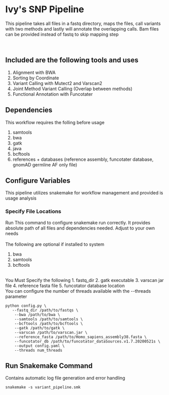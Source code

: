# Ivy's SNP Pipeline
<p> This pipeline takes all files in a fastq directory, maps the files, call variants with two methods and lastly will annotate the overlapping calls. Bam files can be provided instead of fastq to skip mapping step</p> <br>

## Included are the following tools and uses <br>
1. Alignment with BWA
2. Sorting by Coordinate
3. Variant Calling with Mutect2 and Varscan2
4. Joint Method Variant Calling (Overlap between methods)
5. Functional Annotation with Funcotater

## Dependencies
This workflow requires the folling before usage
1. samtools
2. bwa
3. gatk
4. java
5. bcftools
6. references + databases (reference assembly, funcotater database, gnomAD germline AF only file)
   
## Configure Variables
This pipeline utilizes snakemake for workflow management and provided is usage analysis <br>

### Specify File Locations
Run This command to configure snakemake run correctly. It provides absolute path of all files and dependencies needed. Adjust to your own needs <br> <br>
The following are optional if installed to system
1. bwa
2. samtools
3. bcftools
<br>
You Must Specify the following
1. fastq_dir
2. gatk executable
3. varscan jar file
4. reference fasta file
5. funcotator database location
<br>
You can configure the number of threads available with the --threads parameter <br>

```
python config.py \
   --fastq_dir /path/to/fastqs \
    --bwa /path/to/bwa \
    --samtools /path/to/samtools \
    --bcftools /path/to/bcftools \
    --gatk /path/to/gatk \
    --varscan /path/to/varscan.jar \
    --reference_fasta /path/to/Homo_sapiens_assembly38.fasta \
    --funcotator_db /path/to/funcotator_dataSources.v1.7.20200521s \
    --output config.yaml \
    --threads num_threads
```
## Run Snakemake Command
Contains automatic log file generation and error handling

```
snakemake -s variant_pipeline.smk
```
